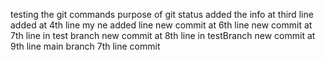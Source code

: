 testing the git commands
purpose of git status
added the info at third line
added at 4th line
my ne added line
new commit at 6th line
new commit at 7th line in test branch
new commit at 8th line in testBranch
new commit at 9th line
main branch 7th line commit
